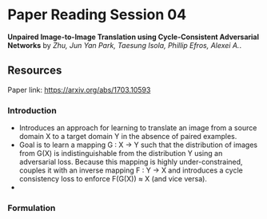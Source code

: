 # Paper Reading Session 04
**Unpaired Image-to-Image Translation using Cycle-Consistent Adversarial Networks** by *Zhu, Jun Yan Park, Taesung Isola, Phillip Efros, Alexei A.*.

## Resources
Paper link: https://arxiv.org/abs/1703.10593

### Introduction
- Introduces an approach for learning to translate an image from a source domain X to a target domain Y in the absence of paired examples.
-	Goal is to learn a mapping G : X → Y such that the distribution of images from G(X) is indistinguishable from the distribution Y using an adversarial loss. Because this mapping is highly under-constrained, couples it with an inverse mapping F : Y → X and introduces a cycle consistency loss to enforce F(G(X)) ≈ X (and vice versa).
-	

### Formulation

